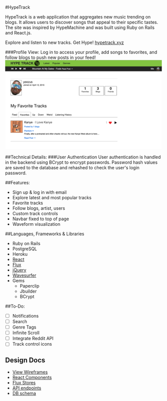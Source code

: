 #HypeTrack

HypeTrack is a web application that aggregates new music trending on blogs. It allows users to discover songs that appeal to their specific tastes. The site was inspired by HypeMachine and was built using Ruby on Rails and React.js.

Explore and listen to new tracks. Get Hype! [hypetrack.xyz](http://www.hypetrack.xyz/)

###Profile View:
Log in to access your profile, add songs to favorites, and follow blogs to push new posts in your feed!
![profile]

##Technical Details:
###User Authentication
User authentication is handled in the backend using BCrypt to encrypt passwords. Password hash values are saved to the database and rehashed to check the user's login password.

##Features:
* Sign up & log in with email
* Explore latest and most popular tracks
* Favorite tracks
* Follow blogs, artist, users
* Custom track controls
* Navbar fixed to top of page
* Waveform visualization

##Languages, Frameworks & Libraries
* Ruby on Rails
* PostgreSQL
* Heroku
* [React][React]
* [Flux][Flux]
* [jQuery][jQuery]
* [Wavesurfer][Wavesurfer]
* Gems
  * Paperclip
  * Jbuilder
  * BCrypt

##To-Do:
* [ ] Notifications
* [ ] Search
* [ ] Genre Tags
* [ ] Infinite Scroll
* [ ] Integrate Reddit API
* [ ] Track control icons

## Design Docs
* [View Wireframes][views]
* [React Components][components]
* [Flux Stores][stores]
* [API endpoints][api-endpoints]
* [DB schema][schema]

[profile]: ./app/assets/images/profile.png

[React]:https://facebook.github.io/react/
[Flux]:https://facebook.github.io/flux/
[jQuery]:https://github.com/jquery/jquery
[Wavesurfer]:https://github.com/katspaugh/wavesurfer.js

[views]: ./project-proposal-master/docs/views.md
[components]: ./project-proposal-master/docs/components.md
[stores]: ./project-proposal-master/docs/stores.md
[api-endpoints]: ./project-proposal-master/docs/api-endpoints.md
[schema]: ./project-proposal-master/docs/schema.md
